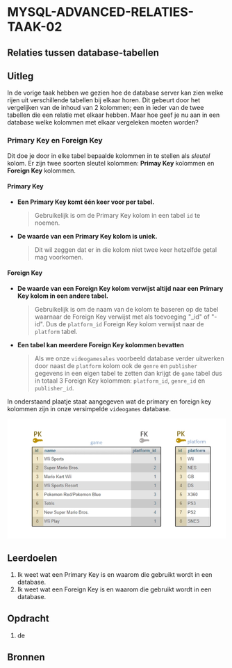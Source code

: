 # MYSQL-ADVANCED-RELATIES-TAAK-02

## Relaties tussen database-tabellen

## Uitleg

In de vorige taak hebben we gezien hoe de database server kan zien welke rijen uit verschillende tabellen bij elkaar horen. Dit gebeurt door het vergelijken van de inhoud van 2 kolommen; een in ieder van de twee tabellen die een relatie met elkaar hebben. Maar hoe geef je nu aan in een database welke kolommen met elkaar vergeleken moeten worden?

### Primary Key en Foreign Key

Dit doe je door in elke tabel bepaalde kolommen in te stellen als *sleutel* kolom. Er zijn twee soorten sleutel kolommen: **Primay Key** kolommen en **Foreign Key** kolommen.

#### Primary Key
- **Een Primary Key komt één keer voor per tabel.**
  > Gebruikelijk is om de Primary Key kolom in een tabel `id` te noemen.
- **De waarde van een Primary Key kolom is uniek.**
  > Dit wil zeggen dat er in die kolom niet twee keer hetzelfde getal mag voorkomen.

#### Foreign Key
- **De waarde van een Foreign Key kolom verwijst altijd naar een Primary Key kolom in een andere tabel.**
  > Gebruikelijk is om de naam van de kolom te baseren op de tabel waarnaar de Foreign Key verwijst met als toevoeging "_id" of "-id". Dus de `platform_id` Foreign Key kolom verwijst naar de `platform` tabel.
- **Een tabel kan meerdere Foreign Key kolommen bevatten**
  > Als we onze `videogamesales` voorbeeld database verder uitwerken door naast de `platform` kolom ook de `genre` en `publisher` gegevens in een eigen tabel te zetten dan krijgt de `game` tabel dus in totaal 3 Foreign Key kolommen: `platform_id`, `genre_id` en `publisher_id`.

In onderstaand plaatje staat aangegeven wat de primary en foreign key kolommen zijn in onze versimpelde `videogames` database. 

![](img/games-table-keys.jpg)

## Leerdoelen

1. Ik weet wat een Primary Key is en waarom die gebruikt wordt in een database.
2. Ik weet wat een Foreign Key is en waarom die gebruikt wordt in een database.

## Opdracht

1. de
   

## Bronnen

